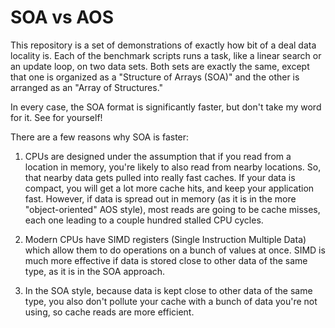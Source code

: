 # SOA vs AOS

This repository is a set of demonstrations of exactly how bit of a deal data locality is. Each of the benchmark scripts runs a task, like a linear search or an update loop, on two data sets. Both sets are exactly the same, except that one is organized as a "Structure of Arrays (SOA)" and the other is arranged as an "Array of Structures."

In every case, the SOA format is significantly faster, but don't take my word for it. See for yourself!

There are a few reasons why SOA is faster:

1. CPUs are designed under the assumption that if you read from a location in memory, you're likely to also read from nearby locations. So, that nearby data gets pulled into really fast caches. If your data is compact, you will get a lot more cache hits, and keep your application fast. However, if data is spread out in memory (as it is in the more "object-oriented" AOS style), most reads are going to be cache misses, each one leading to a couple hundred stalled CPU cycles.

2. Modern CPUs have SIMD registers (Single Instruction Multiple Data) which allow them to do operations on a bunch of values at once. SIMD is much more effective if data is stored close to other data of the same type, as it is in the SOA approach.

3. In the SOA style, because data is kept close to other data of the same type, you also don't pollute your cache with a bunch of data you're not using, so cache reads are more efficient.